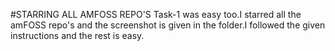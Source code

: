 #STARRING ALL AMFOSS REPO'S
Task-1 was easy too.I starred all the amFOSS repo's and the screenshot is given in the folder.I followed the given instructions and the rest is easy.
